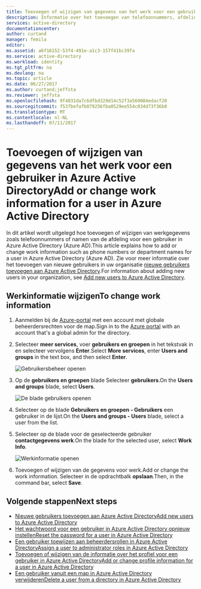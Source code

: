 ```yaml
---
title: Toevoegen of wijzigen van gegevens van het werk voor een gebruiker in Azure Active Directory | Microsoft Docs
description: Informatie over het toevoegen van telefoonnummers, afdeling namen en andere werkinformatie voor een gebruiker in Azure Active Directory
services: active-directory
documentationcenter: 
author: curtand
manager: femila
editor: 
ms.assetid: a6f16152-53f4-491e-a1c3-157f41bc39fa
ms.service: active-directory
ms.workload: identity
ms.tgt_pltfrm: na
ms.devlang: na
ms.topic: article
ms.date: 06/27/2017
ms.author: curtand;jeffsta
ms.reviewer: jeffsta
ms.openlocfilehash: 9f4031da7c6dfbd329d14c52f3a569084edacf20
ms.sourcegitcommit: f537befafb079256fba0529ee554c034d73f36b0
ms.translationtype: MT
ms.contentlocale: nl-NL
ms.lasthandoff: 07/11/2017
---
```

# <a name="add-or-change-work-information-for-a-user-in-azure-active-directory"></a><span data-ttu-id="aaaf2-103">Toevoegen of wijzigen van gegevens van het werk voor een gebruiker in Azure Active Directory</span><span class="sxs-lookup"><span data-stu-id="aaaf2-103">Add or change work information for a user in Azure Active Directory</span></span>
<span data-ttu-id="aaaf2-104">In dit artikel wordt uitgelegd hoe toevoegen of wijzigen van werkgegevens zoals telefoonnummers of namen van de afdeling voor een gebruiker in Azure Active Directory (Azure AD).</span><span class="sxs-lookup"><span data-stu-id="aaaf2-104">This article explains how to add or change work information such as phone numbers or department names for a user in Azure Active Directory (Azure AD).</span></span> <span data-ttu-id="aaaf2-105">Zie voor meer informatie over het toevoegen van nieuwe gebruikers in uw organisatie [nieuwe gebruikers toevoegen aan Azure Active Directory](active-directory-users-create-external-azure-portal.md).</span><span class="sxs-lookup"><span data-stu-id="aaaf2-105">For information about adding new users in your organization, see [Add new users to Azure Active Directory](active-directory-users-create-external-azure-portal.md).</span></span>

## <a name="to-change-work-information"></a><span data-ttu-id="aaaf2-106">Werkinformatie wijzigen</span><span class="sxs-lookup"><span data-stu-id="aaaf2-106">To change work information</span></span>
1. <span data-ttu-id="aaaf2-107">Aanmelden bij de [Azure-portal](https://portal.azure.com) met een account met globale beheerdersrechten voor de map.</span><span class="sxs-lookup"><span data-stu-id="aaaf2-107">Sign in to the [Azure portal](https://portal.azure.com) with an account that's a global admin for the directory.</span></span>
2. <span data-ttu-id="aaaf2-108">Selecteer **meer services**, voer **gebruikers en groepen** in het tekstvak in en selecteer vervolgens **Enter**.</span><span class="sxs-lookup"><span data-stu-id="aaaf2-108">Select **More services**, enter **Users and groups** in the text box, and then select **Enter**.</span></span>

   ![Gebruikersbeheer openen](./media/active-directory-users-work-info-azure-portal/create-users-user-management.png)
3. <span data-ttu-id="aaaf2-110">Op de **gebruikers en groepen** blade Selecteer **gebruikers**.</span><span class="sxs-lookup"><span data-stu-id="aaaf2-110">On the **Users and groups** blade, select **Users**.</span></span>

   ![De blade gebruikers openen](./media/active-directory-users-work-info-azure-portal/create-users-open-users-blade.png)
4. <span data-ttu-id="aaaf2-112">Selecteer op de blade **Gebruikers en groepen - Gebruikers** een gebruiker in de lijst.</span><span class="sxs-lookup"><span data-stu-id="aaaf2-112">On the **Users and groups - Users** blade, select a user from the list.</span></span>
5. <span data-ttu-id="aaaf2-113">Selecteer op de blade voor de geselecteerde gebruiker **contactgegevens werk**.</span><span class="sxs-lookup"><span data-stu-id="aaaf2-113">On the blade for the selected user, select **Work Info**.</span></span>

    ![Werkinformatie openen](./media/active-directory-users-work-info-azure-portal/active-directory-create-users-work-info.png)
6. <span data-ttu-id="aaaf2-115">Toevoegen of wijzigen van de gegevens voor werk.</span><span class="sxs-lookup"><span data-stu-id="aaaf2-115">Add or change the work information.</span></span> <span data-ttu-id="aaaf2-116">Selecteer in de opdrachtbalk **opslaan**.</span><span class="sxs-lookup"><span data-stu-id="aaaf2-116">Then, in the command bar, select **Save**.</span></span>

## <a name="next-steps"></a><span data-ttu-id="aaaf2-117">Volgende stappen</span><span class="sxs-lookup"><span data-stu-id="aaaf2-117">Next steps</span></span>
* [<span data-ttu-id="aaaf2-118">Nieuwe gebruikers toevoegen aan Azure Active Directory</span><span class="sxs-lookup"><span data-stu-id="aaaf2-118">Add new users to Azure Active Directory</span></span>](active-directory-users-create-azure-portal.md)
* [<span data-ttu-id="aaaf2-119">Het wachtwoord voor een gebruiker in Azure Active Directory opnieuw instellen</span><span class="sxs-lookup"><span data-stu-id="aaaf2-119">Reset the password for a user in Azure Active Directory</span></span>](active-directory-users-reset-password-azure-portal.md)
* [<span data-ttu-id="aaaf2-120">Een gebruiker toewijzen aan beheerdersrollen in Azure Active Directory</span><span class="sxs-lookup"><span data-stu-id="aaaf2-120">Assign a user to administrator roles in Azure Active Directory</span></span>](active-directory-users-assign-role-azure-portal.md)
* [<span data-ttu-id="aaaf2-121">Toevoegen of wijzigen van de informatie over het profiel voor een gebruiker in Azure Active Directory</span><span class="sxs-lookup"><span data-stu-id="aaaf2-121">Add or change profile information for a user in Azure Active Directory</span></span>](active-directory-users-profile-azure-portal.md)
* [<span data-ttu-id="aaaf2-122">Een gebruiker vanuit een map in Azure Active Directory verwijderen</span><span class="sxs-lookup"><span data-stu-id="aaaf2-122">Delete a user from a directory in Azure Active Directory</span></span>](active-directory-users-delete-user-azure-portal.md)
